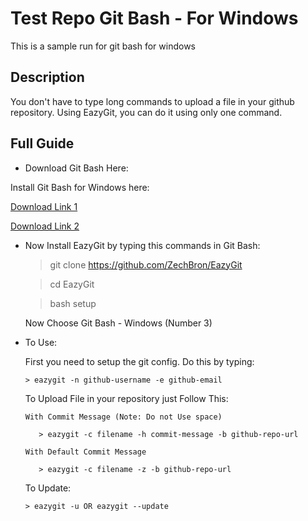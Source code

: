 # Test Repo Git Bash - For Windows

This is a sample run for git bash for windows

<!-- https://github.com/ZechBron/test-gtb.git -->


## Description

You don't have to type long commands to upload a file in your github repository. Using EazyGit, you can do it using only one command.


## Full Guide


+ Download Git Bash Here:

Install Git Bash for Windows here:

[Download Link 1](https://gitforwindows.org/)

[Download Link 2](https://git-scm.com/downloads)


+ Now Install EazyGit by typing this commands in Git Bash:

   > git clone https://github.com/ZechBron/EazyGit

   > cd EazyGit

   > bash setup

   Now Choose Git Bash - Windows (Number 3)

+ To Use:

   First you need to setup the git config. Do this by typing:

      > eazygit -n github-username -e github-email

   To Upload File in your repository just Follow This:

      With Commit Message (Note: Do not Use space)

         > eazygit -c filename -h commit-message -b github-repo-url

      With Default Commit Message

         > eazygit -c filename -z -b github-repo-url

   To Update:

      > eazygit -u OR eazygit --update
